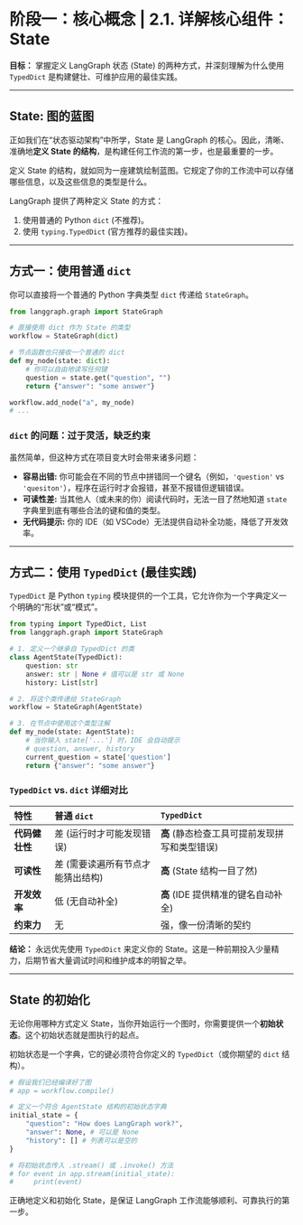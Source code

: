 
# 阶段一：核心概念 | 2.1. 详解核心组件：State

**目标：** 掌握定义 LangGraph 状态 (State) 的两种方式，并深刻理解为什么使用 `TypedDict` 是构建健壮、可维护应用的最佳实践。

---

## State: 图的蓝图

正如我们在“状态驱动架构”中所学，State 是 LangGraph 的核心。因此，清晰、准确地**定义 State 的结构**，是构建任何工作流的第一步，也是最重要的一步。

定义 State 的结构，就如同为一座建筑绘制蓝图。它规定了你的工作流中可以存储哪些信息，以及这些信息的类型是什么。

LangGraph 提供了两种定义 State 的方式：
1.  使用普通的 Python `dict` (不推荐)。
2.  使用 `typing.TypedDict` (官方推荐的最佳实践)。

--- 

## 方式一：使用普通 `dict`

你可以直接将一个普通的 Python 字典类型 `dict` 传递给 `StateGraph`。 

```python
from langgraph.graph import StateGraph

# 直接使用 dict 作为 State 的类型
workflow = StateGraph(dict)

# 节点函数也只接收一个普通的 dict
def my_node(state: dict):
    # 你可以自由地读写任何键
    question = state.get("question", "")
    return {"answer": "some answer"}

workflow.add_node("a", my_node)
# ...
```

### `dict` 的问题：过于灵活，缺乏约束

虽然简单，但这种方式在项目变大时会带来诸多问题：

-   **容易出错:** 你可能会在不同的节点中拼错同一个键名（例如，`'question'` vs `'quesiton'`），程序在运行时才会报错，甚至不报错但逻辑错误。
-   **可读性差:** 当其他人（或未来的你）阅读代码时，无法一目了然地知道 `state` 字典里到底有哪些合法的键和值的类型。
-   **无代码提示:** 你的 IDE（如 VSCode）无法提供自动补全功能，降低了开发效率。

--- 

## 方式二：使用 `TypedDict` (最佳实践)

`TypedDict` 是 Python `typing` 模块提供的一个工具，它允许你为一个字典定义一个明确的“形状”或“模式”。

```python
from typing import TypedDict, List
from langgraph.graph import StateGraph

# 1. 定义一个继承自 TypedDict 的类
class AgentState(TypedDict):
    question: str
    answer: str | None # 值可以是 str 或 None
    history: List[str]

# 2. 将这个类传递给 StateGraph
workflow = StateGraph(AgentState)

# 3. 在节点中使用这个类型注解
def my_node(state: AgentState):
    # 当你输入 state['...'] 时，IDE 会自动提示
    # question, answer, history
    current_question = state['question'] 
    return {"answer": "some answer"}
```

### `TypedDict` vs. `dict` 详细对比

| 特性 | 普通 `dict` | `TypedDict` |
| :--- | :--- | :--- |
| **代码健壮性** | 差 (运行时才可能发现错误) | **高** (静态检查工具可提前发现拼写和类型错误) |
| **可读性** | 差 (需要读遍所有节点才能猜出结构) | **高** (State 结构一目了然) |
| **开发效率** | 低 (无自动补全) | **高** (IDE 提供精准的键名自动补全) |
| **约束力** | 无 | 强，像一份清晰的契约 |

**结论：** 永远优先使用 `TypedDict` 来定义你的 State。这是一种前期投入少量精力，后期节省大量调试时间和维护成本的明智之举。

--- 

## State 的初始化

无论你用哪种方式定义 State，当你开始运行一个图时，你需要提供一个**初始状态**。这个初始状态就是图执行的起点。

初始状态是一个字典，它的键必须符合你定义的 `TypedDict`（或你期望的 `dict` 结构）。

```python
# 假设我们已经编译好了图
# app = workflow.compile()

# 定义一个符合 AgentState 结构的初始状态字典
initial_state = {
    "question": "How does LangGraph work?",
    "answer": None, # 可以是 None
    "history": [] # 列表可以是空的
}

# 将初始状态传入 .stream() 或 .invoke() 方法
# for event in app.stream(initial_state):
#     print(event)
```

正确地定义和初始化 State，是保证 LangGraph 工作流能够顺利、可靠执行的第一步。
